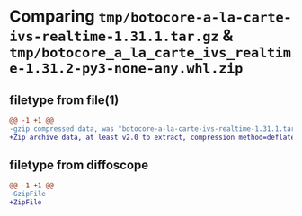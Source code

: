 # Comparing `tmp/botocore-a-la-carte-ivs-realtime-1.31.1.tar.gz` & `tmp/botocore_a_la_carte_ivs_realtime-1.31.2-py3-none-any.whl.zip`

## filetype from file(1)

```diff
@@ -1 +1 @@
-gzip compressed data, was "botocore-a-la-carte-ivs-realtime-1.31.1.tar", last modified: Sat Jul  8 01:42:24 2023, max compression
+Zip archive data, at least v2.0 to extract, compression method=deflate
```

## filetype from diffoscope

```diff
@@ -1 +1 @@
-GzipFile
+ZipFile
```

